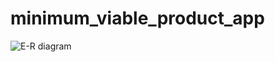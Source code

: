 # minimum_viable_product_app
![E-R diagram](https://user-images.githubusercontent.com/36827783/201885058-0c3f1005-2012-4cc5-97c4-514348c7dd5c.png)
